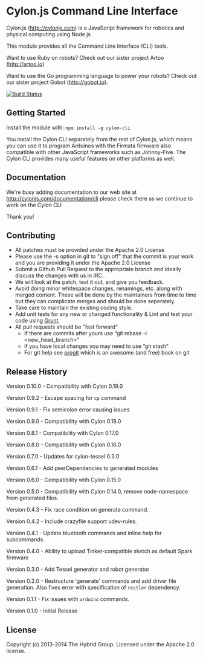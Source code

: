 # Cylon.js Command Line Interface

Cylon.js (http://cylonjs.com) is a JavaScript framework for robotics and physical computing using Node.js

This module provides all the Command Line Interface (CLI) tools.

Want to use Ruby on robots? Check out our sister project Artoo (http://artoo.io)

Want to use the Go programming language to power your robots? Check out our sister project Gobot (http://gobot.io).

[![Build Status](https://secure.travis-ci.org/hybridgroup/cylon-cli.png?branch=master)](http://travis-ci.org/hybridgroup/cylon-cli)

## Getting Started
Install the module with: `npm install -g cylon-cli`

You install the Cylon CLI separately from the rest of Cylon.js, which means you can use it to program Arduinos with the Firmata firmware also compatible with other JavaScript frameworks such as Johnny-Five. The Cylon CLI provides many useful features on other platforms as well.

## Documentation
We're busy adding documentation to our web site at http://cylonjs.com/documentation/cli please check there as we continue to work on the Cylon CLI

Thank you!

## Contributing

* All patches must be provided under the Apache 2.0 License
* Please use the -s option in git to "sign off" that the commit is your work and you are providing it under the Apache 2.0 License
* Submit a Github Pull Request to the appropriate branch and ideally discuss the changes with us in IRC.
* We will look at the patch, test it out, and give you feedback.
* Avoid doing minor whitespace changes, renamings, etc. along with merged content. These will be done by the maintainers from time to time but they can complicate merges and should be done seperately.
* Take care to maintain the existing coding style.
* Add unit tests for any new or changed functionality & Lint and test your code using [Grunt](http://gruntjs.com/).
* All pull requests should be "fast forward"
  * If there are commits after yours use “git rebase -i <new_head_branch>”
  * If you have local changes you may need to use “git stash”
  * For git help see [progit](http://git-scm.com/book) which is an awesome (and free) book on git

## Release History

Version 0.10.0 - Compatibility with Cylon 0.19.0

Version 0.9.2 - Escape spacing for `cp` command

Version 0.9.1 - Fix semicolon error causing issues

Version 0.9.0 - Compatibility with Cylon 0.18.0

Version 0.8.1 - Compatibility with Cylon 0.17.0

Version 0.8.0 - Compatibility with Cylon 0.16.0

Version 0.7.0 - Updates for cylon-tessel 0.3.0

Version 0.6.1 - Add peerDependencies to generated modules

Version 0.6.0 - Compatibility with Cylon 0.15.0

Version 0.5.0 - Compatibility with Cylon 0.14.0, remove node-namespace from generated files.

Version 0.4.3 - Fix race condition on generate command.

Version 0.4.2 - Include crazyflie support udev-rules.

Version 0.4.1 - Update bluetooth commands and inline help for subcommands.

Version 0.4.0 - Ability to upload Tinker-compatible sketch as default Spark firmware

Version 0.3.0 - Add Tessel generator and robot generator

Version 0.2.0 - Restructure 'generate' commands and add driver file generation.
                Also fixes error with specification of `restler` dependency.

Version 0.1.1 - Fix issues with `arduino` commands.

Version 0.1.0 - Initial Release

## License
Copyright (c) 2013-2014 The Hybrid Group. Licensed under the Apache 2.0 license.
